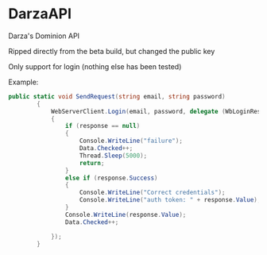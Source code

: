 # DarzaAPI
Darza's Dominion API

Ripped directly from the beta build, but changed the public key

Only support for login (nothing else has been tested)

Example:
```cs
public static void SendRequest(string email, string password)
        {
			WebServerClient.Login(email, password, delegate (WbLoginResp response)
			{
				if (response == null)
				{
					Console.WriteLine("failure");
					Data.Checked++;
					Thread.Sleep(5000);
					return;
				}
				else if (response.Success)
				{
					Console.WriteLine("Correct credentials");
					Console.WriteLine("auth token: " + response.Value);
				}
				Console.WriteLine(response.Value);
				Data.Checked++;

			});
		}
```
